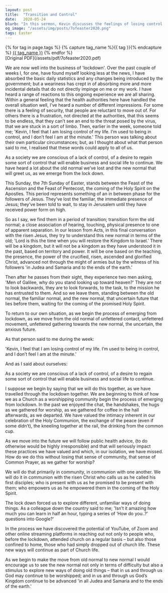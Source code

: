 ```yaml
---
layout: post
title:  "Transition and Control"
date:   2020-05-24
blurb: "In this sermon, Kevin discusses the feelings of losing control and transitioning from the old normal to the new normal during the COVID-19 lockdown. He draws parallels between the Apostles' transition period after Jesus' Ascension and the current situation. Kevin encourages embracing the new normal not only as a challenge but also as a stimulus to explore new ways of worship and community."
og_image: "/assets/img/posts/7ofeaster2020.png"
tags: Easter
---    
```

<div class="tag-pills">
  {% for tag in page.tags %}
    {% capture tag_name %}{{ tag }}{% endcapture %}
    <a href="{{ site.baseurl }}/tag/{{ tag_name }}" class="tag-pill">{{ tag_name }}</a>
  {% endfor %}
</div>
[Original PDF](/assets/pdf/7ofeaster2020.pdf)

We are now well into the business of 'lockdown'. Over the past couple of weeks I, for one, have found myself looking less at the news, I have absorbed the basic daily statistics and any changes being introduced by the government; but a weariness has crept in of absorbing more and more incidental details that do not directly impinge on me or my work. I have heard a range of reactions to this ongoing experience we are all sharing. Within a general feeling that the health authorities here have handled the overall situation well, I’ve heard a number of different impressions. For some there is a feeling of security, that people are reluctant to move out of. For others there is a frustration, not directed at the authorities, that this seems to be endless, that they can’t see an end to the threat posed by the virus, that we are stuck in a sort of limbo. Then, earlier in the week, someone told me; 'Kevin, I feel that I am losing control of my life. I’m used to being in control, and I don’t feel I am at the minute.' This person was talking about their own particular circumstances; but, as I thought about what that person said to me, I realised that these words could apply to all of us.

As a society we are conscious of a lack of control, of a desire to regain some sort of control that will enable business and social life to continue. We have heard a lot about the old normal we’ve lost and the new normal that will greet us, as we emerge from the lock down.

This Sunday, the 7th Sunday of Easter, stands between the Feast of the Ascension and the Feast of Pentecost, the coming of the Holy Spirit on the Apostles. This period represents something of an in between phase for the followers of Jesus. They’ve lost the familiar, the immediate presence of Jesus; they’ve been told to wait, to stay in Jerusalem until they have received power form on high.

So as I say, we find them in a period of transition; transition form the old normal; a close association of hearing, touching, physical presence to one of apparent separation. In our lesson from Acts, in this final conversation with the risen Jesus, they try to understand this new normal in terms of the old; 'Lord is this the time when you will restore the Kingdom to Israel.' There will be a kingdom, but it will not be a kingdom as they have understood it in the past, based on territory and power. It will be one based on the teaching, the presence, the power of the crucified, risen, ascended and glorified Christ, advanced not through the might of armies but by the witness of his followers 'in Judea and Samaria and to the ends of the earth.'

Then after he passes from their sight, they experience two men asking, 'Men of Galilee, why do you stand looking up toward heaven?' They are not to look backwards, they are to look forwards, to the task, to the mission he has entrusted to them. And so we leave them, standing between the old normal, the familiar normal, and the new normal, that uncertain future that lies before them, waiting for the coming of the promised Holy Spirit.

To return to our own situation, as we begin the process of emerging from lockdown, as we move from the old normal of unfettered contact, unfettered movement, unfettered gathering towards the new normal, the uncertain, the anxious future.

As that person said to me during the week:

'Kevin, I feel that I am losing control of my life. I’m used to being in control, and I don’t feel I am at the minute.'

And as I said about ourselves:

As a society we are conscious of a lack of control, of a desire to regain some sort of control that will enable business and social life to continue.

I suppose we begin by saying that we will do this together, as we have travelled through the lockdown together. We are beginning to think of how we as a Church as a worshipping community begin the process of emerging from lockdown. In the past we enjoyed the chat, the handshakes, the hugs as we gathered for worship, as we gathered for coffee in the hall afterwards, as we departed. We have valued the intimacy inherent in our celebration of the Holy Communion, the exchange of the peace (even if some didn’t), the kneeling together at the rail, the drinking from the common cup.

As we move into the future we will follow public health advice, (to do otherwise would be highly irresponsible) and that will seriously impact these practices we have valued and which, in our isolation, we have missed. How do we do this without losing that sense of community, that sense of Common Prayer, as we gather for worship?

We will do that primarily in community, in communion with one another. We will do it in communion with the risen Christ who calls us as he called his first disciples; who is present with us as he promised to be present with them; who empowers us as he empowered them in the coming of the Holy Spirit.

The lock down forced us to explore different, unfamiliar ways of doing things. As a colleague down the country said to me; 'Isn’t it amazing how much you can learn in half an hour, typing a series of ‘How do you..?’ questions into Google?'

In the process we have discovered the potential of YouTube, of Zoom and other online streaming platforms in reaching out not only to people who, before the lockdown, attended church on a regular basis – but also those confined to home, those who had simply dropped out of church life. These new ways will continue as part of Church life.

As we begin to make the move from old normal to new normal I would encourage us to see the new normal not only in terms of difficulty but also a stimulus to explore new ways of doing old things – that in us and through us God may continue to be worshipped; and in us and through us God’s Kingdom continue to be advanced 'in all Judea and Samaria and to the ends of the earth.'
